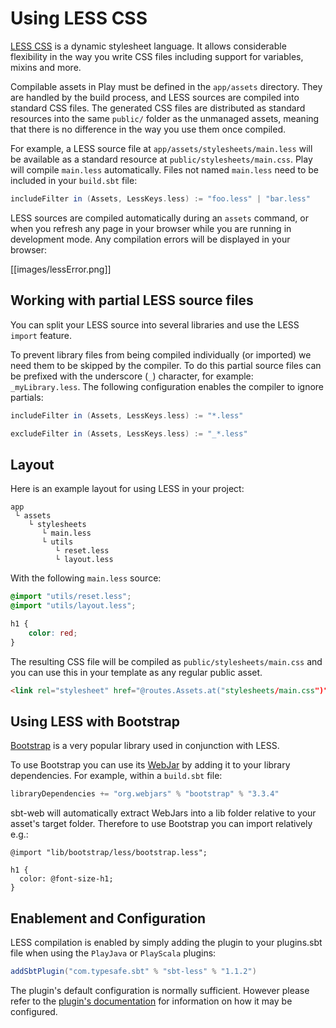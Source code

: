 <!--- Copyright (C) 2009-2019 Lightbend Inc. <https://www.lightbend.com> -->
# Using LESS CSS

[LESS CSS](http://lesscss.org/) is a dynamic stylesheet language. It allows considerable flexibility in the way you write CSS files including support for variables, mixins and more.

Compilable assets in Play must be defined in the `app/assets` directory. They are handled by the build process, and LESS sources are compiled into standard CSS files. The generated CSS files are distributed as standard resources into the same `public/` folder as the unmanaged assets, meaning that there is no difference in the way you use them once compiled.

For example, a LESS source file at `app/assets/stylesheets/main.less` will be available as a standard resource at `public/stylesheets/main.css`.  Play will compile `main.less` automatically.  Files not named `main.less` need to be included in your `build.sbt` file:

```scala
includeFilter in (Assets, LessKeys.less) := "foo.less" | "bar.less"
```

LESS sources are compiled automatically during an `assets` command, or when you refresh any page in your browser while you are running in development mode. Any compilation errors will be displayed in your browser:

[[images/lessError.png]]

## Working with partial LESS source files

You can split your LESS source into several libraries and use the LESS `import` feature. 

To prevent library files from being compiled individually (or imported) we need them to be skipped by the compiler. To do this partial source files can be prefixed with the underscore (`_`) character, for example: `_myLibrary.less`. The following configuration enables the compiler to ignore partials:

```scala
includeFilter in (Assets, LessKeys.less) := "*.less"

excludeFilter in (Assets, LessKeys.less) := "_*.less"
```


## Layout

Here is an example layout for using LESS in your project:

```
app
 └ assets
    └ stylesheets
       └ main.less
       └ utils
          └ reset.less
          └ layout.less    
```

With the following `main.less` source:

```css
@import "utils/reset.less";
@import "utils/layout.less";

h1 {
    color: red;
}
```

The resulting CSS file will be compiled as `public/stylesheets/main.css` and you can use this in your template as any regular public asset.

```html
<link rel="stylesheet" href="@routes.Assets.at("stylesheets/main.css")">
```

## Using LESS with Bootstrap

[Bootstrap](http://getbootstrap.com/css/) is a very popular library used in conjunction with LESS.

To use Bootstrap you can use its [WebJar](https://www.webjars.org/) by adding it to your library dependencies. For example, within a `build.sbt` file:

```scala
libraryDependencies += "org.webjars" % "bootstrap" % "3.3.4"
```

sbt-web will automatically extract WebJars into a lib folder relative to your asset's target folder. Therefore to use Bootstrap you can import relatively e.g.:

```less
@import "lib/bootstrap/less/bootstrap.less";

h1 {
  color: @font-size-h1;
}
```

## Enablement and Configuration

LESS compilation is enabled by simply adding the plugin to your plugins.sbt file when using the `PlayJava` or `PlayScala` plugins:

```scala
addSbtPlugin("com.typesafe.sbt" % "sbt-less" % "1.1.2")
```

The plugin's default configuration is normally sufficient. However please refer to the [plugin's documentation](https://github.com/sbt/sbt-less#sbt-less) for information on how it may be configured.

